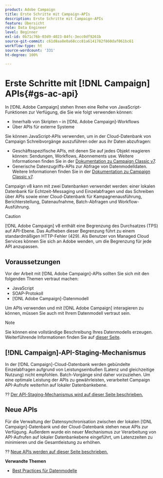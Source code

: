 ```yaml
---
product: Adobe Campaign
title: Erste Schritte mit Campaign-APIs
description: Erste Schritte mit Campaign-APIs
feature: Übersicht
role: Data Engineer
level: Beginner
exl-id: 0b71c76b-03d9-4023-84fc-3ecc0df9261b
source-git-commit: c61d8aa8e0a68ccc81a6141782f860daf061bc61
workflow-type: ht
source-wordcount: '331'
ht-degree: 100%

---
```


# Erste Schritte mit [!DNL Campaign] APIs{#gs-ac-api}

In [!DNL Adobe Campaign] stehen Ihnen eine Reihe von JavaScript-Funktionen zur Verfügung, die Sie wie folgt verwenden können:

* Innerhalb von Skripten – in [!DNL Adobe Campaign]-Workflows
* Über APIs für externe Systeme

Sie können JavaScript-APIs verwenden, um in der Cloud-Datenbank von Campaign Schreibvorgänge auszuführen oder aus ihr Daten abzufragen:

* Geschäftsspezifische APIs, mit denen Sie auf jedes Objekt reagieren können: Sendungen, Workflows, Abonnements usw. Weitere Informationen finden Sie in der [Dokumentation zu Campaign Classic v7](https://experienceleague.adobe.com/docs/campaign-classic/using/configuring-campaign-classic/api/business-oriented-apis.html?lang=de#configuring-campaign-classic).
* Generische Datenzugriffs-APIs zur Abfrage von Datenmodelldaten. Weitere Informationen finden Sie in der [Dokumentation zu Campaign Classic v7](https://experienceleague.adobe.com/docs/campaign-classic/using/configuring-campaign-classic/api/data-oriented-apis.html?lang=de).

Campaign v8 kann mit zwei Datenbanken verwendet werden: einer lokalen Datenbank für Echtzeit-Messaging und Einzelabfragen und das Schreiben über APIs sowie einer Cloud-Datenbank für Kampagnenausführung, Berichterstellung, Datenaufnahme, Batch-Abfragen und Workflow-Ausführung.

>[!CAUTION]
>
>[!DNL Adobe Campaign] v8 enthält eine Begrenzung des Durchsatzes (TPS) auf API-Ebene. Das Aufheben dieser Begrenzung führt zu einem standardmäßigen HTTP-Fehler (429). Als Benutzer von Managed Cloud Services können Sie sich an Adobe wenden, um die Begrenzung für jede API anzupassen.


## Voraussetzungen

Vor der Arbeit mit [!DNL Adobe Campaign]-APIs sollten Sie sich mit den folgenden Themen vertraut machen:

* JavaScript
* SOAP-Protokoll
* [!DNL Adobe Campaign]-Datenmodell

Um APIs verwenden und mit [!DNL Adobe Campaign] interagieren zu können, müssen Sie auch mit Ihrem Datenmodell vertraut sein.

>[!NOTE]
>Sie können eine vollständige Beschreibung Ihres Datenmodells erzeugen. Weiterführende Informationen finden Sie auf [dieser Seite](datamodel.md).

## [!DNL Campaign]-API-Staging-Mechanismus

In der [!DNL Campaign]-Cloud-Datenbank werden gebündelte Einzelabfragen aufgrund von Leistungseinbußen (Latenz und gleichzeitige Nutzung) nicht empfohlen. Batch-Vorgänge sind daher vorzuziehen. Um eine optimale Leistung der APIs zu gewährleisten, verarbeitet Campaign API-Aufrufe weiterhin auf lokaler Datenbankebene.

?? [Der API-Staging-Mechanismus wird auf dieser Seite beschrieben.](staging.md)

## Neue APIs

Für die Verwaltung der Datensynchronisation zwischen der lokalen [!DNL Campaign]-Datenbank und der Cloud-Datenbank stehen neue APIs zur Verfügung. Außerdem wurde ein neuer Mechanismus zur Verarbeitung von API-Aufrufen auf lokaler Datenbankebene eingeführt, um Latenzzeiten zu minimieren und die Gesamtleistung zu erhöhen.

?? [Neue APIs werden auf dieser Seite beschrieben.](new-apis.md)

**Verwandte Themen**

* [Best Practices für Datenmodelle](datamodel-best-practices.md)
